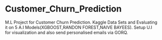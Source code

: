 # Customer_Churn_Prediction
M.L Project for Customer Churn Prediction.
Kaggle Data Sets and Evaluating it on 5 A.I Models(XGBOOST,RANDON FOREST,NAIVE BAYEES).
Setup U.I for visualization and also send personalised emails via GORQ.
